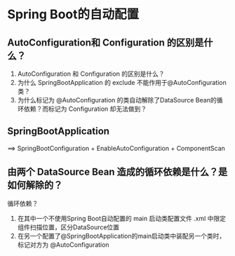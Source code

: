 # Spring Boot的自动配置

## AutoConfiguration和 Configuration 的区别是什么？

1. AutoConfiguration 和 Configuration 的区别是什么？
2. 为什么 SpringBootApplication 的 exclude 不能作用于@AutoConfiguration类？
3. 为什么标记为 @AutoConfiguration 的类自动解除了DataSource Bean的循环依赖？而标记为 Configuration 却无法做到？

## SpringBootApplication

==> SpringBootConfiguration + EnableAutoConfiguration + ComponentScan

## 由两个 DataSource Bean 造成的循环依赖是什么？是如何解除的？

循环依赖？

1. 在其中一个不使用Spring Boot自动配置的 main 启动类配置文件 .xml 中限定组件扫描位置，区分DataSource位置
2. 在另一个配置了@SpringBootApplication的main启动类中装配另一个类时，标记对方为 @AutoConfiguration

